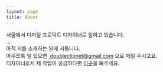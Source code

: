 ```yaml
---
layout: page
title: About
---
```


서울에서 디지털 프로덕트 디자이너로 일하고 있습니다.<br>
…<br>
아직 저를 소개하는 일에 서툽니다.<br>
아무쪼록 일 있으면 <a href="mailto:doubleclipnet@gmail.com"> doubleclipnet@gmail.com </a>으로 메일 주시고요.<br>
디자이너로서 제 작업이 궁금하다면 [이곳](https://doubleclip.net)을 봐주세요.

